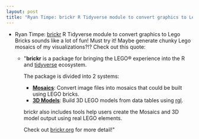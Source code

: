 ```yaml
---
layout: post
title: "Ryan Timpe: brickr R Tidyverse module to convert graphics to Lego Bricks"
---
```

* Ryan Timpe: [brickr](https://brickr.org/) R Tidyverse module to convert graphics to Lego Bricks sounds like a lot of fun! Must try it! Maybe generate chunky Lego mosaics  of my visualizations?!? Check out this quote:

  * "**brickr** is a package for bringing the LEGO® experience into the R and [tidyverse](https://www.tidyverse.org/) ecosystem.

    The package is divided into 2 systems:

    - [**Mosaics**](https://brickr.org/#mosaics): Convert image files into mosaics that could be built using LEGO bricks.
    - [**3D Models**](https://brickr.org/#3d-models): Build 3D LEGO models from data tables using [rgl](https://CRAN.R-project.org/package=rgl).

    brickr also includes tools help users create the Mosaics and 3D model output using real LEGO elements.

    Check out [brickr.org](http://brickr.org) for more detail!"